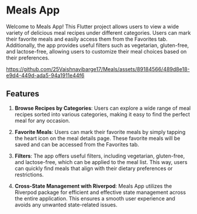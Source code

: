 # Meals App

Welcome to Meals App! This Flutter project allows users to view a wide variety of delicious meal recipes under different categories. Users can mark their favorite meals and easily access them from the Favorites tab. Additionally, the app provides useful filters such as vegetarian, gluten-free, and lactose-free, allowing users to customize their meal choices based on their preferences.


https://github.com/25Vaishnavibarge17/Meals/assets/89184566/489d8e18-e9d4-449d-ada5-94a1911e44f6


## Features

1. **Browse Recipes by Categories**: Users can explore a wide range of meal recipes sorted into various categories, making it easy to find the perfect meal for any occasion.

2. **Favorite Meals**: Users can mark their favorite meals by simply tapping the heart icon on the meal details page. These favorite meals will be saved and can be accessed from the Favorites tab.

3. **Filters**: The app offers useful filters, including vegetarian, gluten-free, and lactose-free, which can be applied to the meal list. This way, users can quickly find meals that align with their dietary preferences or restrictions.

4. **Cross-State Management with Riverpod**: Meals App utilizes the Riverpod package for efficient and effective state management across the entire application. This ensures a smooth user experience and avoids any unwanted state-related issues.



